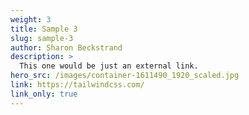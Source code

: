 ```yaml
---
weight: 3
title: Sample 3
slug: sample-3
author: Sharon Beckstrand
description: >
  This one would be just an external link.
hero_src: /images/container-1611490_1920_scaled.jpg
link: https://tailwindcss.com/
link_only: true
---
```

